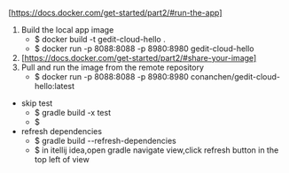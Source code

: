 [https://docs.docker.com/get-started/part2/#run-the-app]
1. Build the local app image 
    - $ docker build -t gedit-cloud-hello .
    - $ docker run -p 8088:8088 -p 8980:8980 gedit-cloud-hello
2. [https://docs.docker.com/get-started/part2/#share-your-image] 
3. Pull and run the image from the remote repository
	- $ docker run -p 8088:8088 -p 8980:8980 conanchen/gedit-cloud-hello:latest


- skip test
  - $ gradle build -x test
  - $  
- refresh dependencies
  - $ gradle build --refresh-dependencies
  - $ in itellij idea,open gradle navigate view,click refresh button in the top left of view
  